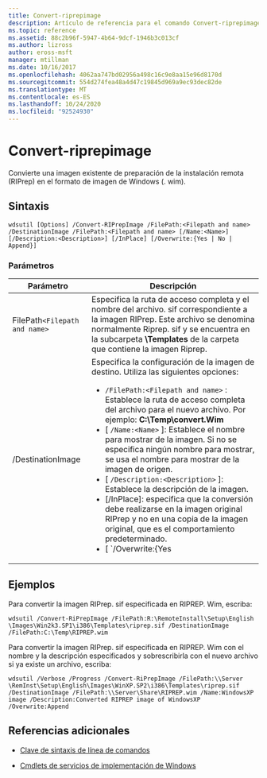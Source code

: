 ```yaml
---
title: Convert-riprepimage
description: Artículo de referencia para el comando Convert-riprepimage, que convierte una imagen existente de preparación de la instalación remota (RIPrep) al formato de imagen de Windows (. wim).
ms.topic: reference
ms.assetid: 88c2b96f-5947-4b64-9dcf-1946b3c013cf
ms.author: lizross
author: eross-msft
manager: mtillman
ms.date: 10/16/2017
ms.openlocfilehash: 4062aa747bd02956a498c16c9e8aa15e96d8170d
ms.sourcegitcommit: 554d274fea48a4d47c19845d969a9ec93dec82de
ms.translationtype: MT
ms.contentlocale: es-ES
ms.lasthandoff: 10/24/2020
ms.locfileid: "92524930"
---
```

# <a name="convert-riprepimage"></a>Convert-riprepimage

Convierte una imagen existente de preparación de la instalación remota (RIPrep) en el formato de imagen de Windows (. wim).

## <a name="syntax"></a>Sintaxis

```
wdsutil [Options] /Convert-RIPrepImage /FilePath:<Filepath and name> /DestinationImage /FilePath:<Filepath and name> [/Name:<Name>] [/Description:<Description>] [/InPlace] [/Overwrite:{Yes | No | Append}]
```

### <a name="parameters"></a>Parámetros

| Parámetro | Descripción |
|--|--|
| FilePath`<Filepath and name>` | Especifica la ruta de acceso completa y el nombre del archivo. sif correspondiente a la imagen RIPrep. Este archivo se denomina normalmente Riprep. sif y se encuentra en la subcarpeta **\Templates** de la carpeta que contiene la imagen Riprep. |
| /DestinationImage | Especifica la configuración de la imagen de destino.  Utiliza las siguientes opciones:<ul><li>`/FilePath:<Filepath and name>` : Establece la ruta de acceso completa del archivo para el nuevo archivo. Por ejemplo: **C:\Temp\convert.Wim**</li><li>[ `/Name:<Name>` ]: Establece el nombre para mostrar de la imagen. Si no se especifica ningún nombre para mostrar, se usa el nombre para mostrar de la imagen de origen.</li><li>[ `/Description:<Description>` ]: Establece la descripción de la imagen.</li><li>[/InPlace]: especifica que la conversión debe realizarse en la imagen original RIPrep y no en una copia de la imagen original, que es el comportamiento predeterminado.</li><li>[ `/Overwrite:{Yes | No | Append}` -Establece si esta imagen debe sobrescribir o anexar los archivos existentes.</li></ul> |

## <a name="examples"></a>Ejemplos

Para convertir la imagen RIPrep. sif especificada en RIPREP. Wim, escriba:

```
wdsutil /Convert-RiPrepImage /FilePath:R:\RemoteInstall\Setup\English \Images\Win2k3.SP1\i386\Templates\riprep.sif /DestinationImage /FilePath:C:\Temp\RIPREP.wim
```

Para convertir la imagen RIPrep. sif especificada en RIPREP. Wim con el nombre y la descripción especificados y sobrescribirla con el nuevo archivo si ya existe un archivo, escriba:

```
wdsutil /Verbose /Progress /Convert-RiPrepImage /FilePath:\\Server \RemInst\Setup\English\Images\WinXP.SP2\i386\Templates\riprep.sif /DestinationImage /FilePath:\\Server\Share\RIPREP.wim /Name:WindowsXP image /Description:Converted RIPREP image of WindowsXP /Overwrite:Append
```

## <a name="additional-references"></a>Referencias adicionales

- [Clave de sintaxis de línea de comandos](command-line-syntax-key.md)

- [Cmdlets de servicios de implementación de Windows](/powershell/module/wds)

